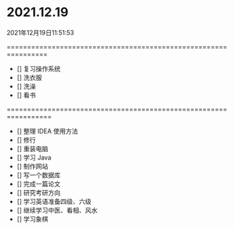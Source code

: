 # 2021.12.19

2021年12月19日11:51:53

================================================================

- [] 复习操作系统
- [] 洗衣服
- [] 洗澡
- [] 看书

=================================================================

- [] 整理 IDEA 使用方法
- [] 修行
- [] 重装电脑
- [] 学习 Java 
- [] 制作网站
- [] 写一个数据库
- [] 完成一篇论文
- [] 研究考研方向
- [] 学习英语准备四级、六级
- [] 继续学习中医、看相、风水
- [] 学习象棋